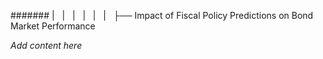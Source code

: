 ####### |   |   |   |   |   |   ├── Impact of Fiscal Policy Predictions on Bond Market Performance

*Add content here*